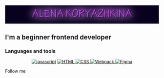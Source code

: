![Header](https://github.com/A-krzhk/A-krzhk/blob/main/assets/NameGif.gif)

## I'm a beginner frontend developer

### Languages and tools

<div align="center">

<a href="">![javascript](https://img.shields.io/badge/-javascript-090909?style=for-the-badge&logo=javascript&logoColor=f7e01d)</a>
<a href="">![HTML](https://img.shields.io/badge/-HTML-090909?style=for-the-badge&logo=html&logoColor=ee8141)
</a>
<a href="">![CSS](https://img.shields.io/badge/-CSS-090909?style=for-the-badge&logo=css&logoColor=2761e7)
</a>
<a href="">![Webpack](https://img.shields.io/badge/-Webpack-090909?style=for-the-badge&logo=Webpack&logoColor=#1b74b8)
</a>
<a href="">![Figma](https://img.shields.io/badge/-Figma-090909?style=for-the-badge&logo=Figma)

</a>

</div>

Follow me
